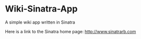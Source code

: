# Wiki-Sinatra-App
A simple wiki app written in Sinatra

Here is a link to the Sinatra home page: http://www.sinatrarb.com
